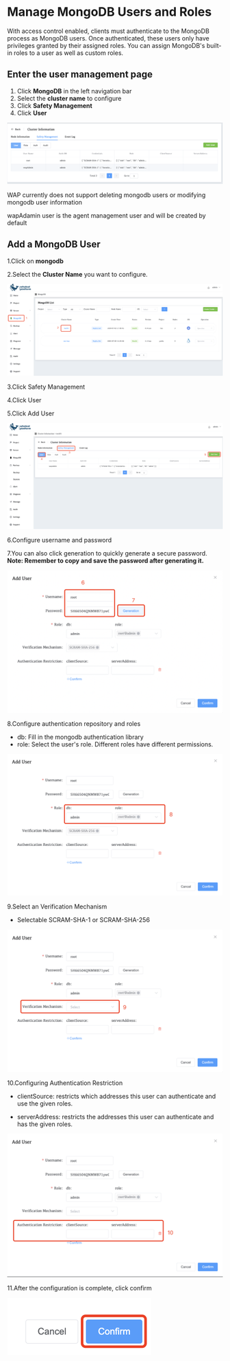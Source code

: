 # Manage MongoDB Users and Roles

With access control enabled, clients must authenticate to the MongoDB process as MongoDB users. Once authenticated, these users only have privileges granted by their assigned roles. You can assign MongoDB's built-in roles to a user as well as custom roles.



## Enter the user management page

1. Click **MongoDB** in the left navigation bar
2. Select the **cluster name** to configure
3. Click **Safety Management**
4. Click **User**

![ManageMongoDBUsersandRoles](../../../images/whaleal-platform/08-security/manage-mongodb-user-sand-roles.png)

WAP currently does not support deleting mongodb users or modifying mongodb user information

wapAdamin user is the agent management user and will be created by default



## Add a MongoDB User

1.Click on **mongodb**

2.Select the **Cluster Name** you want to configure.

![04-ManageMongoDBUsersandRoles1](../../../images/whaleal-platform/08-security/04-manage-mongoDdb-user-sand-roles1.png)

3.Click Safety Management

4.Click User

5.Click Add User

![04-ManageMongoDBUsersandRoles2](../../../images/whaleal-platform/08-security/04-manage-mongodb-user-sand-roles2.png)

6.Configure username and password

7.You can also click generation to quickly generate a secure password. **Note: Remember to copy and save the password after generating it.**

![04-ManageMongoDBUsersandRoles3](../../../images/whaleal-platform/08-security/04-manage-mongodb-user-sand-roles3.png)

8.Configure authentication repository and roles

* db: Fill in the mongodb authentication library
* role: Select the user's role. Different roles have different permissions.

![04-ManageMongoDBUsersandRoles4](../../../images/whaleal-platform/08-security/04-manage-mongodb-user-sand-roles4.png)

9.Select an Verification Mechanism

* Selectable SCRAM-SHA-1 or SCRAM-SHA-256

![04-ManageMongoDBUsersandRoles5](../../../images/whaleal-platform/08-security/04-manage-mongodb-user-sand-roles5.png)

10.Configuring Authentication Restriction

* clientSource: restricts which addresses this user can authenticate and use the given roles.

* serverAddress: restricts the addresses this user can authenticate and has the given roles.

![04-ManageMongoDBUsersandRoles6](../../../images/whaleal-platform/08-security/04-manage-mongodb-user-sand-roles6.png)

11.After the configuration is complete, click confirm

![04-ManageMongoDBUsersandRoles7](../../../images/whaleal-platform/08-security/04-manage-mongodb-user-sand-roles7.png)
